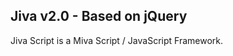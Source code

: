 <b>Jiva v2.0 - Based on jQuery</b>
----------------------------

Jiva Script is a Miva Script / JavaScript Framework. 